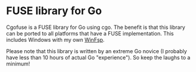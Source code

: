 # FUSE library for Go

Cgofuse is a FUSE library for Go using cgo. The benefit is that this library can be ported to all platforms that have a FUSE implementation. This includes Windows with my own [WinFsp](https://github.com/billziss-gh/winfsp).

Please note that this library is written by an extreme Go novice (I probably have less than 10 hours of actual Go "experience"). So keep the laughs to a minimum!
